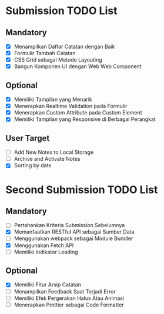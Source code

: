 # Submission TODO List

## Mandatory

- [x] Menampilkan Daftar Catatan dengan Baik
- [x] Formulir Tambah Catatan
- [x] CSS Grid sebagai Metode Layouting
- [x] Bangun Komponen UI dengan Web Web Component

## Optional

- [x] Memiliki Tampilan yang Menarik
- [x] Menerapkan Realtime Validation pada Formulir
- [x] Menerapkan Custom Attribute pada Custom Element
- [x] Memiliki Tampilan yang Responsive di Berbagai Perangkat

## User Target

- [ ] Add New Notes to Local Storage
- [ ] Archive and Activate Notes
- [x] Sorting by date

# Second Submission TODO List

## Mandatory

- [ ] Pertahankan Kriteria Submission Sebelumnya
- [x] Memanfaatkan RESTful API sebagai Sumber Data
- [ ] Menggunakan webpack sebagai Module Bundler
- [x] Menggunakan Fetch API
- [ ] Memiliki Indikator Loading

## Optional

- [x] Memiliki Fitur Arsip Catatan
- [ ] Menampilkan Feedback Saat Terjadi Error
- [ ] Memiliki Efek Pergerakan Halus Atau Animasi
- [ ] Menerapkan Prettier sebagai Code Formatter